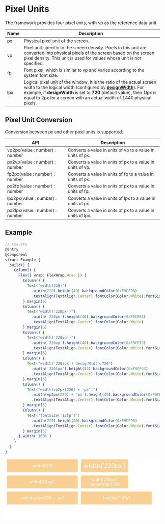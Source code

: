 # Pixel Units

The framework provides four pixel units, with vp as the reference data unit.


| Name| Description                                                        |
| ---- | ------------------------------------------------------------ |
| px   | Physical pixel unit of the screen.                                          |
| vp   | Pixel unit specific to the screen density. Pixels in this unit are converted into physical pixels of the screen based on the screen pixel density. This unit is used for values whose unit is not specified.|
| fp   | Font pixel, which is similar to vp and varies according to the system font size.|
| lpx  | Logical pixel unit of the window. It is the ratio of the actual screen width to the logical width (configured by **[designWidth](../../quick-start/package-structure.md)**). For example, if **designWidth** is set to **720** (default value), then 1lpx is equal to 2px for a screen with an actual width of 1440 physical pixels.|


## Pixel Unit Conversion

Conversion between px and other pixel units is supported.

| API                                      | Description                    |
| ---------------------------------------- | ---------------------- |
| vp2px(value : number) : number | Converts a value in units of vp to a value in units of px. |
| px2vp(value : number) : number | Converts a value in units of px to a value in units of vp. |
| fp2px(value : number) : number | Converts a value in units of fp to a value in units of px. |
| px2fp(value : number) : number | Converts a value in units of px to a value in units of fp. |
| lpx2px(value : number) : number | Converts a value in units of lpx to a value in units of px.|
| px2lpx(value : number) : number | Converts a value in units of px to a value in units of lpx.|


## Example

```ts
// xxx.ets
@Entry
@Component
struct Example {
  build() {
    Column() {
      Flex({ wrap: FlexWrap.Wrap }) {
        Column() {
          Text("width(220)")
            .width(220).height(40).backgroundColor(0xF9CF93)
            .textAlign(TextAlign.Center).fontColor(Color.White).fontSize('12vp')
        }.margin(5)
        Column() {
          Text("width('220px')")
            .width('220px').height(40).backgroundColor(0xF9CF93)
            .textAlign(TextAlign.Center).fontColor(Color.White)
        }.margin(5)
        Column() {
          Text("width('220vp')")
            .width('220vp').height(40).backgroundColor(0xF9CF93)
            .textAlign(TextAlign.Center).fontColor(Color.White).fontSize('12vp')
        }.margin(5)
        Column() {
          Text("width('220lpx') designWidth:720")
            .width('220lpx').height(40).backgroundColor(0xF9CF93)
            .textAlign(TextAlign.Center).fontColor(Color.White).fontSize('12vp')
        }.margin(5)
        Column() {
          Text("width(vp2px(220) + 'px')")
            .width(vp2px(220) + 'px').height(40).backgroundColor(0xF9CF93)
            .textAlign(TextAlign.Center).fontColor(Color.White).fontSize('12vp')
        }.margin(5)
        Column() {
          Text("fontSize('12fp')")
            .width(220).height(40).backgroundColor(0xF9CF93)
            .textAlign(TextAlign.Center).fontColor(Color.White).fontSize('12fp')
        }.margin(5)
      }.width('100%')
    }
  }
}
```

![en-us_image_0000001169582302](figures/en-us_image_0000001169582302.png)
